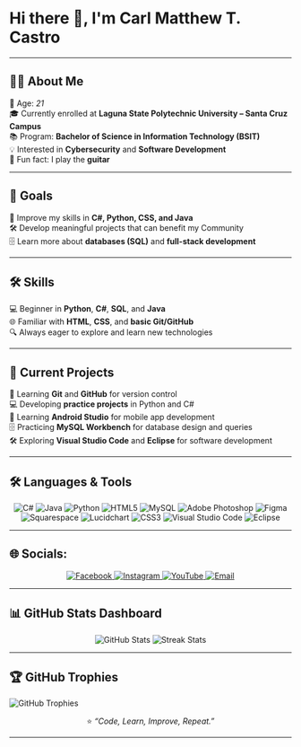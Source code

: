 # Hi there 👋, I'm Carl Matthew T. Castro  

---

## 👨‍💻 About Me  
🎂 Age: *21*  
🎓 Currently enrolled at **Laguna State Polytechnic University – Santa Cruz Campus**  
📚 Program: **Bachelor of Science in Information Technology (BSIT)**  
💡 Interested in **Cybersecurity** and **Software Development**  
🎸 Fun fact: I play the **guitar**  

---

## 🎯 Goals  
🚀 Improve my skills in **C#, Python, CSS, and Java**  
🛠 Develop meaningful projects that can benefit my Community  
🗄 Learn more about **databases (SQL)** and **full-stack development**  

---

## 🛠 Skills  
💻 Beginner in **Python**, **C#**, **SQL**, and **Java**  
🌐 Familiar with **HTML**, **CSS**, and **basic Git/GitHub**  
🔍 Always eager to explore and learn new technologies  

---

## 📌 Current Projects  

📖 Learning **Git** and **GitHub** for version control  
💻 Developing **practice projects** in Python and C#  
📲 Learning **Android Studio** for mobile app development  
🗄  Practicing **MySQL Workbench** for database design and queries  
🛠 Exploring **Visual Studio Code** and **Eclipse** for software development  

---

## 🛠 Languages & Tools  

<div align="center">

![C#](https://img.shields.io/badge/c%23-%23239120.svg?style=for-the-badge&logo=csharp&logoColor=white) 
![Java](https://img.shields.io/badge/java-%23ED8B00.svg?style=for-the-badge&logo=openjdk&logoColor=white) 
![Python](https://img.shields.io/badge/python-3670A0?style=for-the-badge&logo=python&logoColor=ffdd54) 
![HTML5](https://img.shields.io/badge/html-%23E34F26.svg?style=for-the-badge&logo=html5&logoColor=white) 
![MySQL](https://img.shields.io/badge/mysql-4479A1.svg?style=for-the-badge&logo=mysql&logoColor=white) 
![Adobe Photoshop](https://img.shields.io/badge/adobe%20photoshop-%2331A8FF.svg?style=for-the-badge&logo=adobe%20photoshop&logoColor=white) 
![Figma](https://img.shields.io/badge/figma-%23F24E1E.svg?style=for-the-badge&logo=figma&logoColor=white) 
![Squarespace](https://img.shields.io/badge/Squarespace-000000.svg?style=for-the-badge&logo=squarespace&logoColor=white)
![Lucidchart](https://img.shields.io/badge/Lucidchart-F06529.svg?style=for-the-badge&logo=lucidchart&logoColor=white)
![CSS3](https://img.shields.io/badge/css3-%231572B6.svg?style=for-the-badge&logo=css3&logoColor=white)
![Visual Studio Code](https://img.shields.io/badge/VSCode-0078d7.svg?style=for-the-badge&logo=visual-studio-code&logoColor=white) 
![Eclipse](https://img.shields.io/badge/Eclipse-2C2255.svg?style=for-the-badge&logo=eclipse&logoColor=white)  

</div>

---

## 🌐 Socials:

<div align="center">

<a href="https://facebook.com/@ymkze.xviii" target="_blank">
  <img src="https://img.shields.io/badge/Facebook-%231877F2.svg?logo=Facebook&logoColor=white" alt="Facebook"/>
</a>

<a href="https://instagram.com/@ymkze.xviii" target="_blank">
  <img src="https://img.shields.io/badge/Instagram-%23E4405F.svg?logo=Instagram&logoColor=white" alt="Instagram"/>
</a>

<a href="https://youtube.com/@ymkzexviii" target="_blank">
  <img src="https://img.shields.io/badge/YouTube-%23FF0000.svg?logo=YouTube&logoColor=white" alt="YouTube"/>
</a>

<a href="mailto:(https://github.com/carlmatthewcastro)">
  <img src="https://img.shields.io/badge/Email-D14836?logo=gmail&logoColor=white" alt="Email"/>
</a>

</div>

---

## 📊 GitHub Stats Dashboard

<div align="center">

  <img src="https://github-readme-stats.vercel.app/api?username=carlmatthewcastro&show_icons=true&theme=radical&hide_border=false" alt="GitHub Stats" />

  <img src="https://nirzak-streak-stats.vercel.app/?user=carlmatthewcastro&theme=radical&hide_border=false" alt="Streak Stats" />
  
</div>

---

## **🏆 GitHub Trophies**
<img src="https://github-profile-trophy.vercel.app/?username=carlmatthewcastro&theme=radical&no-frame=false&no-bg=true&margin-w=4" alt="GitHub Trophies" />

<div align="center">
  
⭐ *“Code, Learn, Improve, Repeat.”*

</div>

---

